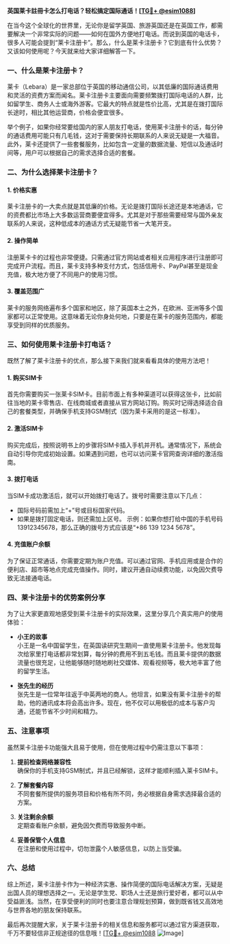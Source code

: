 **英国莱卡註冊卡怎么打电话？轻松搞定国际通话！[[TG💪+ @esim1088](https://t.me/s/esim1088)]**

在当今这个全球化的世界里，无论你是留学英国、旅游英国还是在英国工作，都需要解决一个非常实际的问题——如何在国外方便地打电话。而说到英国的电话卡，很多人可能会提到“莱卡注册卡”。那么，什么是莱卡注册卡？它到底有什么优势？又该如何使用呢？今天就来给大家详细解答一下。

### 一、什么是莱卡注册卡？

莱卡（Lebara）是一家总部位于英国的移动通信公司，以其低廉的国际通话费用和灵活的资费方案而闻名。莱卡注册卡主要面向需要频繁拨打国际电话的人群，比如留学生、商务人士或海外游客。它最大的特点就是性价比高，尤其是在拨打国际长途时，相比其他运营商，价格会便宜很多。

举个例子，如果你经常要给国内的家人朋友打电话，使用莱卡注册卡的话，每分钟的通话费用可能只有几毛钱，这对于需要保持长期联系的人来说无疑是一大福音。此外，莱卡还提供了一些套餐服务，比如包含一定量的数据流量、短信以及通话时间等，用户可以根据自己的需求选择合适的套餐。

### 二、为什么选择莱卡注册卡？

#### 1. **价格实惠**
   莱卡注册卡的一大卖点就是其低廉的价格。无论是拨打国际长途还是本地通话，它的资费都比市场上大多数运营商要便宜得多。尤其是对于那些需要经常与国外亲友联系的人来说，这种低成本的通话方式无疑能节省一大笔开支。

#### 2. **操作简单**
   注册莱卡卡的过程也非常便捷。只需通过官方网站或者相关应用程序进行注册即可完成开户流程。而且，莱卡支持多种支付方式，包括信用卡、PayPal甚至是现金充值，极大地方便了不同用户的使用习惯。

#### 3. **覆盖范围广**
   莱卡的服务网络遍布多个国家和地区，除了英国本土之外，在欧洲、亚洲等多个国家都可以正常使用。这意味着无论你身处何地，只要是在莱卡的服务范围内，都能享受到同样的优质服务。

### 三、如何使用莱卡注册卡打电话？

既然了解了莱卡注册卡的优点，那么接下来我们就来看看具体的使用方法吧！

#### 1. **购买SIM卡**
   首先你需要购买一张莱卡SIM卡。目前市面上有多种渠道可以获得这张卡，比如前往当地的莱卡零售店、在线商城或者直接从官方网站订购。购买时记得选择适合自己的套餐类型，并确保手机支持GSM制式（因为莱卡采用的是这一标准）。

#### 2. **激活SIM卡**
   购买完成后，按照说明书上的步骤将SIM卡插入手机并开机。通常情况下，系统会自动引导你完成初始设置。如果遇到问题，也可以访问莱卡官网查询详细的激活指南。

#### 3. **拨打电话**
   当SIM卡成功激活后，就可以开始拨打电话了。拨号时需要注意以下几点：
   - 国际号码前需加上“+”号或目标国家代码。
   - 如果是拨打固定电话，则还需加上区号。
   示例：如果你想打给中国的手机号码13912345678，那么正确的拨号方式应该是“+86 139 1234 5678”。

#### 4. **充值账户余额**
   为了保证正常通话，你需要定期为账户充值。可以通过官网、手机应用或是合作的便利店、超市等地点完成充值操作。同时，建议开通自动续费功能，以免因欠费导致无法接通电话。

### 四、莱卡注册卡的优势案例分享

为了让大家更直观地感受到莱卡注册卡的实际效果，这里分享几个真实用户的使用体验：

- **小王的故事**  
  小王是一名中国留学生，在英国读研究生期间一直使用莱卡注册卡。他发现每次给家里打电话都非常划算，每分钟的费用不到五毛钱。而且莱卡提供的数据流量也很充足，让他能够随时随地刷社交媒体、观看视频等，极大地丰富了他的留学生活。

- **张先生的经历**  
  张先生是一位常年往返于中英两地的商人。他坦言，如果没有莱卡注册卡的帮助，他的通讯成本将会高出许多。现在，他不仅可以用极低的成本与客户沟通，还能节省不少时间和精力。

### 五、注意事项

虽然莱卡注册卡功能强大且易于使用，但在使用过程中仍需注意以下事项：

1. **提前检查网络兼容性**  
   确保你的手机支持GSM制式，并且已经解锁，这样才能顺利插入莱卡SIM卡。

2. **了解套餐内容**  
   不同套餐所提供的服务项目和价格有所不同，务必根据自身需求选择最合适的方案。

3. **关注剩余余额**  
   定期查看账户余额，避免因欠费而导致服务中断。

4. **妥善保管个人信息**  
   在注册和使用过程中，切勿泄露个人敏感信息，以防上当受骗。

### 六、总结

综上所述，莱卡注册卡作为一种经济实惠、操作简便的国际电话解决方案，无疑是出国人员的理想选择之一。无论是学生党、职场人士还是旅行爱好者，都可以从中受益匪浅。当然，在享受便利的同时也要注意合理规划预算，做到既省钱又高效地与世界各地的朋友保持联系。

最后再次提醒大家，关于莱卡注册卡的相关信息和服务都可以通过官方渠道获取，千万不要轻信非正规途径的信息哦！[[TG💪+ @esim1088](https://t.me/s/esim1088) ![Image](https://i.postimg.cc/4NQfJmqS/Snipaste-2025-05-13-00-14-12.png)]